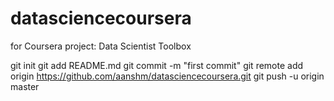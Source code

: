 datasciencecoursera
===================

for Coursera project: Data Scientist Toolbox

git init
git add README.md
git commit -m "first commit"
git remote add origin https://github.com/aanshm/datasciencecoursera.git
git push -u origin master
